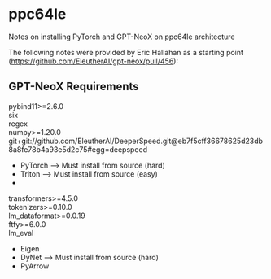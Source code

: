 # ppc64le

Notes on installing PyTorch and GPT-NeoX on ppc64le architecture

The following notes were provided by Eric Hallahan as a starting point (https://github.com/EleutherAI/gpt-neox/pull/456):  

## GPT-NeoX Requirements
pybind11>=2.6.0  
six  
regex  
numpy>=1.20.0  
git+git://github.com/EleutherAI/DeeperSpeed.git@eb7f5cff36678625d23db8a8fe78b4a93e5d2c75#egg=deepspeed  
* PyTorch --> Must install from source (hard)  
* Triton --> Must install from source (easy)  
* 
transformers>=4.5.0  
tokenizers>=0.10.0  
lm_dataformat>=0.0.19  
ftfy>=6.0.0  
lm_eval  
* Eigen
* DyNet --> Must install from source (hard)  
* PyArrow
